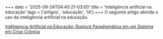 +++
date = '2025-09-24T04:40:21-03:00'
title = 'Inteligência artificial na educação'
tags = ['artigos', 'educação', 'IA']
+++
O seguinte artigo aborda o uso da inteligência artificial na educação.

[Intêligencia Artificial na Educação: Ruptura Paradigmática em um Sistema em Crise Crônica](/cisne.pdf)
